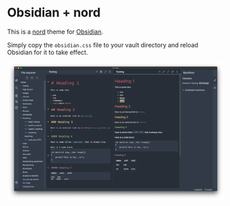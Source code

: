 
# Obsidian + nord

This is a [nord](https://github.com/arcticicestudio/nord) theme for
[Obsidian](https://obsidian.md).

Simply copy the `obsidian.css` file to your vault directory and reload
Obsidian for it to take effect.

![](screen.png)


